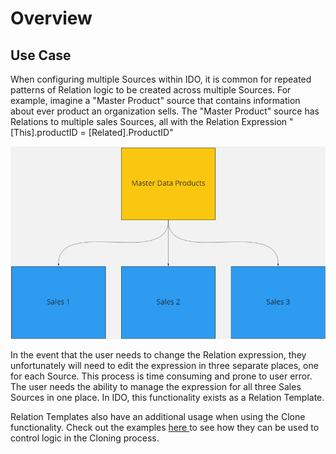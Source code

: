# Overview

## Use Case

When configuring multiple Sources within IDO, it is common for repeated patterns of Relation logic to be created across multiple Sources. For example, imagine a "Master Product" source that contains information about ever product an organization sells. The "Master Product" source has Relations to multiple sales Sources, all with the Relation Expression "\[This].productID = \[Related].ProductID"

![Master Products](<../../../.gitbook/assets/image (400).png>)

In the event that the user needs to change the Relation expression, they unfortunately will need to edit the expression in three separate places, one for each Source. This process is time consuming and prone to user error. The user needs the ability to manage the expression for all three Sales Sources in one place. In IDO, this functionality exists as a Relation Template.

Relation Templates also have an additional usage when using the Clone functionality. Check out the examples [here ](../../cloning/cloning-with-relations/)to see how they can be used to control logic in the Cloning process.
